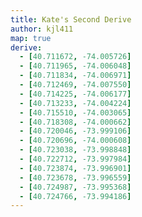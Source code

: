 ```yaml
---
title: Kate's Second Derive
author: kjl411
map: true
derive:
  - [40.711672, -74.005726]
  - [40.711965, -74.006048]
  - [40.711834, -74.006971]
  - [40.712469, -74.007550]
  - [40.714225, -74.006177]
  - [40.713233, -74.004224]
  - [40.715510, -74.003065]
  - [40.718308, -74.000662]
  - [40.720046, -73.999106]
  - [40.720696, -74.000608]
  - [40.723038, -73.998848]
  - [40.722712, -73.997984]
  - [40.723874, -73.996901]
  - [40.723678, -73.996559]
  - [40.724987, -73.995368]
  - [40.724766, -73.994186]
---
```

